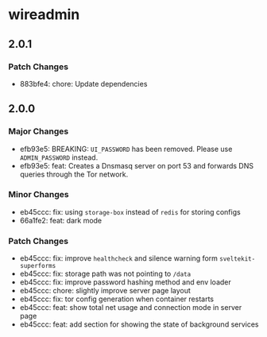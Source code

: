 # wireadmin

## 2.0.1

### Patch Changes

- 883bfe4: chore: Update dependencies

## 2.0.0

### Major Changes

- efb93e5: BREAKING: `UI_PASSWORD` has been removed. Please use `ADMIN_PASSWORD` instead.
- efb93e5: feat: Creates a Dnsmasq server on port 53 and forwards DNS queries through the Tor network.

### Minor Changes

- eb45ccc: fix: using `storage-box` instead of `redis` for storing configs
- 66a1fe2: feat: dark mode

### Patch Changes

- eb45ccc: fix: improve `healthcheck` and silence warning form `sveltekit-superforms`
- eb45ccc: fix: storage path was not pointing to `/data`
- eb45ccc: fix: improve password hashing method and env loader
- eb45ccc: chore: slightly improve server page layout
- eb45ccc: fix: tor config generation when container restarts
- eb45ccc: feat: show total net usage and connection mode in server page
- eb45ccc: feat: add section for showing the state of background services
